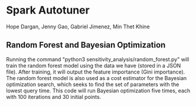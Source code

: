 # Spark Autotuner

Hope Dargan, Jenny Gao, Gabriel Jimenez, Min Thet Khine

## Random Forest and Bayesian Optimization
Running the command "python3 sensitivity_analysis/random_forest.py" will train the random forest model using the data we have (stored in a JSON file).  After training, it will output the feature importance (Gini importance).  The random forest model is also used as a cost estimator for the Bayesian optimization search, which seeks to find the set of parameters with the lowest query time.  This code will run Bayesian optimization five times, each with 100 iterations and 30 initial points.